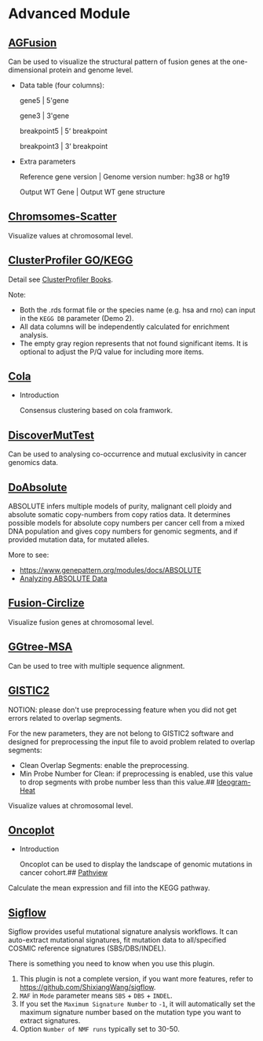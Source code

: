 # Advanced Module

## [AGFusion](/advance/agfusion)

Can be used to visualize the structural pattern of fusion genes at the one-dimensional protein and genome level.

- Data table (four columns):

   gene5 | 5'gene

   gene3 | 3'gene

   breakpoint5 | 5‘ breakpoint

   breakpoint3 | 3‘ breakpoint

- Extra parameters

   Reference gene version | Genome version number: hg38 or hg19

   Output WT Gene | Output WT gene structure
## [Chromsomes-Scatter](/advance/chromsomes-scatter)

Visualize values at chromosomal level.
## [ClusterProfiler GO/KEGG](/advance/clusterprofiler-go-kegg)

Detail see [ClusterProfiler Books](https://hiplot.com.cn/books-static/clusterprofiler-book).

Note: 

- Both the .rds format file or the species name (e.g. hsa and rno) can input in the `KEGG DB` parameter (Demo 2).
- All data columns will be independently calculated for enrichment analysis.
- The empty gray region represents that not found significant items. It is optional to adjust the P/Q value for including more items.
## [Cola](/advance/cola)

- Introduction

  Consensus clustering based on cola framwork.

## [DiscoverMutTest](/advance/discover-mut-test)

Can be used to analysing co-occurrence and mutual exclusivity in cancer genomics data.
## [DoAbsolute](/advance/doabsolute)

 ABSOLUTE infers multiple models of purity, malignant cell ploidy and absolute somatic copy-numbers from copy ratios data. It determines possible models for absolute copy numbers per cancer cell from a mixed DNA population and gives copy numbers for genomic segments, and if provided mutation data, for mutated alleles.

 More to see:

 - <https://www.genepattern.org/modules/docs/ABSOLUTE>
 - [Analyzing ABSOLUTE Data](https://www.genepattern.org/analyzing-absolute-data)
 ## [Fusion-Circlize](/advance/fusion-circlize)

Visualize fusion genes at chromosomal level.
## [GGtree-MSA](/advance/ggtree-msa)

Can be used to tree with multiple sequence alignment.
## [GISTIC2](/advance/gistic2)

NOTION: please don't use preprocessing feature when you did not get errors related to overlap segments.

For the new parameters, they are not belong to GISTIC2 software and designed for preprocessing the input file to avoid problem related to overlap segments:

- Clean Overlap Segments: enable the preprocessing.
- Min Probe Number for Clean: if preprocessing is enabled, use this value to drop segments with probe number less than this value.## [Ideogram-Heat](/advance/ideogram-heat)

Visualize values at chromosomal level.
## [Oncoplot](/advance/oncoplot)

- Introduction

  Oncoplot can be used to display the landscape of genomic mutations in cancer cohort.## [Pathview](/advance/pathview)

Calculate the mean expression and fill into the KEGG pathway.
## [Sigflow](/advance/sigflow)

Sigflow provides useful mutational signature analysis workflows. It can auto-extract mutational signatures, fit mutation data to all/specified COSMIC reference signatures (SBS/DBS/INDEL).

There is something you need to know when you use this plugin.

1. This plugin is not a complete version, if you want more features, refer to <https://github.com/ShixiangWang/sigflow>.
2. `MAF` in `Mode` parameter means `SBS` + `DBS` + `INDEL`.
3. If you set the `Maximum Signature Number` to `-1`, it will automatically set the maximum signature number based on the mutation type you want to extract signatures.
4. Option `Number of NMF runs` typically set to 30-50.